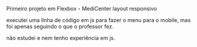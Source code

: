 Primeiro projeto em Flexbox - MediCenter layout responsivo

executei uma linha de código em js para fazer o menu para o mobile, mas foi apenas seguindo o que o professor fez.

não estudei e nem tenho experiência em js.
